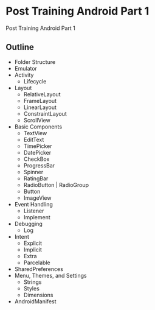 # Post Training Android Part 1
Post Training Android Part 1

## Outline
- Folder Structure
- Emulator
- Activity
  - Lifecycle
- Layout
  - RelativeLayout
  - FrameLayout
  - LinearLayout
  - ConstraintLayout
  - ScrollView
- Basic Components
  - TextView
  - EditText
  - TimePicker
  - DatePicker
  - CheckBox
  - ProgressBar
  - Spinner
  - RatingBar
  - RadioButton | RadioGroup
  - Button
  - ImageView
- Event Handling
  - Listener
  - Implement
- Debugging
  - Log
- Intent
  - Explicit
  - Implicit
  - Extra
  - Parcelable
- SharedPreferences
- Menu, Themes, and Settings
  - Strings
  - Styles
  - Dimensions
- AndroidManifest
